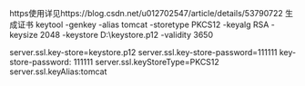 
https使用详见https://blog.csdn.net/u012702547/article/details/53790722
生成证书
keytool -genkey -alias tomcat  -storetype PKCS12 -keyalg RSA -keysize 2048  -keystore D:\keystore.p12 -validity 3650


server.ssl.key-store=keystore.p12
server.ssl.key-store-password=111111
key-store-password: 111111
server.ssl.keyStoreType=PKCS12
server.ssl.keyAlias:tomcat